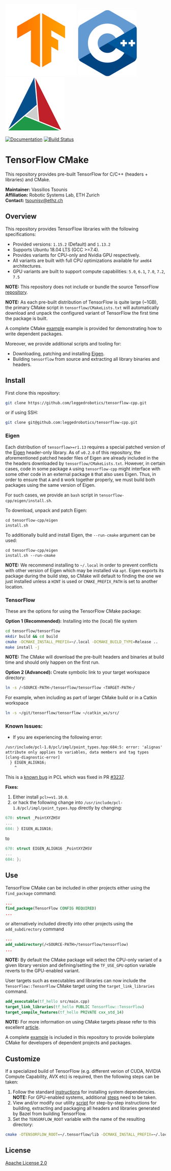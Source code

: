 ![TensorFlow](doc/figures/tensorflow-logo.png)
![C++](doc/figures/cpp-logo.png)
![CMake](doc/figures/cmake-logo.png)

[![Documentation](https://img.shields.io/badge/api-reference-blue.svg)](http://docs.leggedrobotics.com/tensorflow/)
[![Build Status](https://ci.leggedrobotics.com/buildStatus/icon?job=github_leggedrobotics/tensorflow-cpp/master)](https://ci.leggedrobotics.com/job/github_leggedrobotics/job/tensorflow-cpp/job/master/)

# TensorFlow CMake

This repository provides pre-built TensorFlow for C/C++ (headers + libraries) and CMake.

**Maintainer:** Vassilios Tsounis  
**Affiliation:** Robotic Systems Lab, ETH Zurich  
**Contact:** tsounisv@ethz.ch

## Overview

This repository provides TensorFlow libraries with the following specifications:  

  - Provided versions: `1.15.2` (Default) and `1.13.2`
  - Supports Ubuntu 18.04 LTS (GCC >=7.4).  
  - Provides variants for CPU-only and Nvidia GPU respectively.  
  - All variants are built with full CPU optimizations available for `amd64` architectures.  
  - GPU variants are built to support compute capabilities: `5.0`, `6.1`, `7.0`, `7.2`, `7.5`  

**NOTE:** This repository does not include or bundle the source TensorFlow [repository](https://github.com/tensorflow/tensorflow).

**NOTE:** As each pre-built distribution of TensorFlow is quite large (~1GB), the primary CMake script in `tensorflow/CMakeLists.txt`  will automatically download and unpack the configured variant of TensorFlow the first time the package is built.

A complete CMake [example](https://github.com/leggedrobotics/tensorflow-cpp/tree/master/examples) example is provided for demonstrating how to write dependent packages.

Moreover, we provide additional scripts and tooling for:  

* Downloading, patching and installing [Eigen](http://eigen.tuxfamily.org/).
* Building `tensorflow` from source and extracting all library binaries and headers.


## Install

First clone this repository:
```bash
git clone https://github.com/leggedrobotics/tensorflow-cpp.git
```
or if using SSH:
```bash
git clone git@github.com:leggedrobotics/tensorflow-cpp.git
```

### Eigen

Each distribution of `tensorflow>=r1.13` requires a special patched version of the [Eigen](http://eigen.tuxfamily.org/) header-only library. As of `v0.2.0` of this repository, the aforementioned patched header files of Eigen are already included in the the headers downloaded by `tensorflow/CMakeLists.txt`. However, in certain cases, code in some package `A` using `tensorflow-cpp` might interface with some other code in an external package `B` that also uses Eigen.  Thus, in order to ensure that `A` and `B` work together properly, we must build both packages using the same version of Eigen. 

For such cases, we provide an `bash` script in `tensorflow-cpp/eigen/install.sh`.  

To download, unpack and patch Eigen:
```commandline
cd tensorflow-cpp/eigen
install.sh
```
To additionally build and install Eigen, the `--run-cmake` argument can be used:
```commandline
cd tensorflow-cpp/eigen
install.sh --run-cmake
```

**NOTE:** We recommend installing to `~/.local` in order to prevent conflicts with other version of Eigen which may be installed via `apt`. Eigen exports its package during the build step, so CMake will default to finding the one we just installed unless a `HINT` is used or `CMAKE_PREFIX_PATH` is set to another location.  

### TensorFlow

These are the options for using the TensorFlow CMake package:

**Option 1 (Recommended):** Installing into the (local) file system
```bash
cd tensorflow/tensorflow
mkdir build && cd build
cmake -DCMAKE_INSTALL_PREFIX=~/.local -DCMAKE_BUILD_TYPE=Release ..
make install -j
```
**NOTE:** The CMake will download the pre-built headers and binaries at build time and should only happen on the first run.

**Option 2 (Advanced):** Create symbolic link to your target workspace directory:
```bash
ln -s /<SOURCE-PATH>/tensorflow/tensorflow <TARGET-PATH>/
```

For example, when including as part of larger CMake build or in a Catkin workspace
```bash
ln -s ~/git/tensorflow/tensorflow ~/catkin_ws/src/
```

### Known Issues:

* If you are experiencing the following error:
```commandline
/usr/include/pcl-1.8/pcl/impl/point_types.hpp:684:5: error: 'alignas' attribute only applies to variables, data members and tag types [clang-diagnostic-error]
  } EIGEN_ALIGN16;
    ^
```
This is a [known bug](https://github.com/PointCloudLibrary/pcl/blob/master/CHANGES.md#libpcl_2d) in PCL which was fixed in PR [#3237](https://github.com/PointCloudLibrary/pcl/pull/3237).

**Fixes:**
1. Either install `pcl>=v1.10.0`.
2. or hack the following change into `/usr/include/pcl-1.8/pcl/impl/point_types.hpp` directly by changing:
```c++
670: struct _PointXYZHSV
...
684: } EIGEN_ALIGN16;
```
to
```c++
670: struct EIGEN_ALIGN16 _PointXYZHSV
...
684: };
```

## Use

TensorFlow CMake can be included in other projects either using the `find_package` command:
```CMake
...
find_package(TensorFlow CONFIG REQUIRED)
...
```

or alternatively included directly into other projects using the `add_subdirectory` command
```CMake
...
add_subdirectory(/<SOURCE-PATH>/tensorflow/tensorflow)
...
```
**NOTE:** By default the CMake package will select the CPU-only variant of a given library version and defining/setting the `TF_USE_GPU` option variable reverts to the GPU-enabled variant.

User targets such as executables and libraries can now include the `TensorFlow::TensorFlow` CMake target using the `target_link_libraries` command.
```CMake
add_executable(tf_hello src/main.cpp)
target_link_libraries(tf_hello PUBLIC TensorFlow::TensorFlow)
target_compile_features(tf_hello PRIVATE cxx_std_14)
```
**NOTE:** For more information on using CMake targets please refer to this excellent [article](https://pabloariasal.github.io/2018/02/19/its-time-to-do-cmake-right/).

A complete [example](https://github.com/leggedrobotics/tensorflow-cpp/tree/master/tensorflow/examples) is included in this repository to provide boilerplate CMake for developers of dependent projects and packages.

## Customize

If a specialized build of TensorFlow (e.g. different verion of CUDA, NVIDIA Compute Capability, AVX etc) is required, then the following steps can be taken:  
1. Follow the standard [instructions](https://www.tensorflow.org/install/source) for installing system dependencies.  
**NOTE:** For GPU-enabled systems, additional [steps](https://www.tensorflow.org/install/gpu) need to be taken.  
2. View and/or modify our utility [script](https://github.com/leggedrobotics/tensorflow-cpp/blob/master/tensorflow/bin/build.sh) for step-by-step instructions for building, extracting and packaging all headers and libraries generated by Bazel from building TensorFlow.  
3. Set the `TENSORFLOW_ROOT` variable with the name of the resulting directory:
```bash
cmake -DTENSORFLOW_ROOT=~/.tensorflow/lib -DCMAKE_INSTALL_PREFIX=~/.local -DCMAKE_BUILD_TYPE=Release ..
```

## License

[Apache License 2.0](LICENSE)
